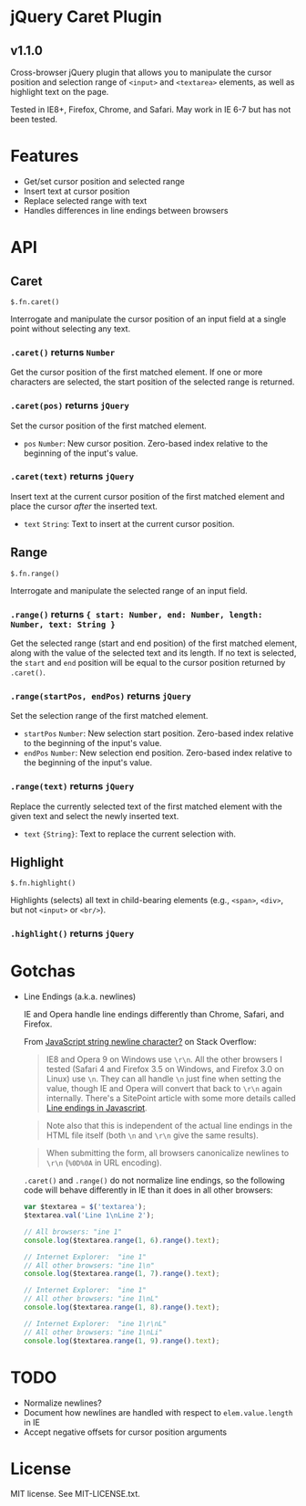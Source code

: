 jQuery Caret Plugin
===================

## v1.1.0

Cross-browser jQuery plugin that allows you to manipulate the cursor position and selection range
of ```<input>``` and ```<textarea>``` elements, as well as highlight text on the page.

Tested in IE8+, Firefox, Chrome, and Safari.  May work in IE 6-7 but has not been tested.

Features
========

*   Get/set cursor position and selected range
*   Insert text at cursor position
*   Replace selected range with text
*   Handles differences in line endings between browsers

API
===

## Caret

```$.fn.caret()```

Interrogate and manipulate the cursor position of an input field at a single point without selecting any text.

### ```.caret()``` returns ```Number```

Get the cursor position of the first matched element.  If one or more characters are selected, the start position of the selected range is returned.

### ```.caret(pos)``` returns ```jQuery```

Set the cursor position of the first matched element.

*   ```pos``` ```Number```: New cursor position.  Zero-based index relative to the beginning of the input's value.

### ```.caret(text)``` returns ```jQuery```

Insert text at the current cursor position of the first matched element and place the cursor _after_ the inserted text.

*   ```text``` ```String```: Text to insert at the current cursor position.

## Range

```$.fn.range()```

Interrogate and manipulate the selected range of an input field.

### ```.range()``` returns ```{ start: Number, end: Number, length: Number, text: String }```

Get the selected range (start and end position) of the first matched element, along with the value of the selected text and its length.
If no text is selected, the ```start``` and ```end``` position will be equal to the cursor position returned by ```.caret()```.

### ```.range(startPos, endPos)``` returns ```jQuery```

Set the selection range of the first matched element.

*   ```startPos``` ```Number```: New selection start position.  Zero-based index relative to the beginning of the input's value.
*   ```endPos``` ```Number```: New selection end position.  Zero-based index relative to the beginning of the input's value.

### ```.range(text)``` returns ```jQuery```

Replace the currently selected text of the first matched element with the given text and select the newly inserted text.

*   ```text``` ```{String}```: Text to replace the current selection with.

## Highlight

```$.fn.highlight()```

Highlights (selects) all text in child-bearing elements (e.g., ```<span>```, ```<div>```, but not ```<input>``` or ```<br/>```).

### ```.highlight()``` returns ```jQuery```

Gotchas
=======

*   Line Endings (a.k.a. newlines)

    IE and Opera handle line endings differently than Chrome, Safari, and Firefox.

    From [JavaScript string newline character?][stackoverflow-newline] on Stack Overflow:

    > IE8 and Opera 9 on Windows use ```\r\n```. All the other browsers I tested (Safari 4 and Firefox 3.5 on Windows,
    > and Firefox 3.0 on Linux) use ```\n```. They can all handle ```\n``` just fine when setting the value, though
    > IE and Opera will convert that back to ```\r\n``` again internally.
    > There's a SitePoint article with some more details called [Line endings in Javascript][sitepoint-line-endings].

    > Note also that this is independent of the actual line endings in the HTML file itself
    > (both ```\n``` and ```\r\n``` give the same results).

    > When submitting the form, all browsers canonicalize newlines to ```\r\n``` (```%0D%0A``` in URL encoding).

    ```.caret()``` and ```.range()``` do not normalize line endings, so the following code will behave differently
    in IE than it does in all other browsers:

    ```javascript
    var $textarea = $('textarea');
    $textarea.val('Line 1\nLine 2');

    // All browsers: "ine 1"
    console.log($textarea.range(1, 6).range().text);

    // Internet Explorer:  "ine 1"
    // All other browsers: "ine 1\n"
    console.log($textarea.range(1, 7).range().text);

    // Internet Explorer:  "ine 1"
    // All other browsers: "ine 1\nL"
    console.log($textarea.range(1, 8).range().text);

    // Internet Explorer:  "ine 1\r\nL"
    // All other browsers: "ine 1\nLi"
    console.log($textarea.range(1, 9).range().text);
    ```

TODO
====

*  Normalize newlines?
*  Document how newlines are handled with respect to ```elem.value.length``` in IE
*  Accept negative offsets for cursor position arguments

License
=======

MIT license.  See MIT-LICENSE.txt.

[sitepoint-line-endings]: http://www.sitepoint.com/line-endings-in-javascript/
[stackoverflow-newline]: http://stackoverflow.com/a/1156388/467582
